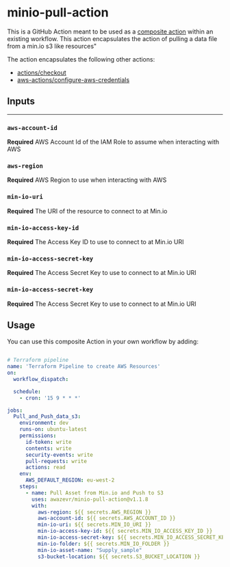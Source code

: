 # minio-pull-action
This is a GitHub Action meant to be used as a [composite action](https://docs.github.com/en/actions/creating-actions/creating-a-composite-action) within an existing workflow. This action encapsulates the action of pulling a data file from a min.io s3 like resources"

The action encapsulates the following other actions:

- [actions/checkout](https://github.com/actions/checkout)
- [aws-actions/configure-aws-credentials](https://github.com/aws-actions/configure-aws-credentials)


## Inputs
****
### `aws-account-id`

**Required** AWS Account Id of the IAM Role to assume when interacting with AWS 

### `aws-region`

**Required** AWS Region to use when interacting with AWS 

### `min-io-uri`

**Required** The URI of the resource to connect to at Min.io 

### `min-io-access-key-id`

**Required** The Access Key ID to use to connect to at Min.io URI

### `min-io-access-secret-key`

**Required** The Access Secret Key to use to connect to at Min.io URI

### `min-io-access-secret-key`

**Required** The Access Secret Key to use to connect to at Min.io URI



## Usage
You can use this composite Action in your own workflow by adding:

```yml

# Terraform pipeline
name: 'Terraform Pipeline to create AWS Resources'
on:
  workflow_dispatch:

  schedule:
    - cron: '15 9 * * *'

jobs:
  Pull_and_Push_data_s3:
    environment: dev
    runs-on: ubuntu-latest
    permissions:
      id-token: write
      contents: write
      security-events: write
      pull-requests: write
      actions: read
    env:
      AWS_DEFAULT_REGION: eu-west-2
    steps:
      - name: Pull Asset from Min.io and Push to S3
        uses: awazevr/minio-pull-action@v1.1.8
        with:
          aws-region: ${{ secrets.AWS_REGION }}
          aws-account-id: ${{ secrets.AWS_ACCOUNT_ID }}
          min-io-uri: ${{ secrets.MIN_IO_URI }}
          min-io-access-key-id: ${{ secrets.MIN_IO_ACCESS_KEY_ID }}
          min-io-access-secret-key: ${{ secrets.MIN_IO_ACCESS_SECRET_KEY }}
          min-io-folder: ${{ secrets.MIN_IO_FOLDER }}
          min-io-asset-name: "Supply_sample"
          s3-bucket-location: ${{ secrets.S3_BUCKET_LOCATION }}



        
```

